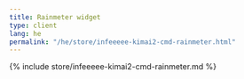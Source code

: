 ```yaml
---
title: Rainmeter widget
type: client
lang: he
permalink: "/he/store/infeeeee-kimai2-cmd-rainmeter.html"
---
```


{% include store/infeeeee-kimai2-cmd-rainmeter.md %}
